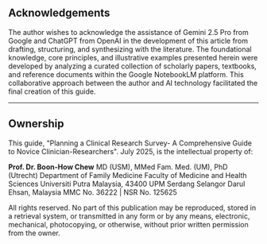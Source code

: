 ## Acknowledgements

The author wishes to acknowledge the assistance of Gemini 2.5 Pro from Google and ChatGPT from OpenAI in the development of this article from drafting, structuring, and synthesizing with the literature. The foundational knowledge, core principles, and illustrative examples presented herein were developed by analyzing a curated collection of scholarly papers, textbooks, and reference documents within the Google NotebookLM platform. This collaborative approach between the author and AI technology facilitated the final creation of this guide.

---

## Ownership

This guide, "Planning a Clinical Research Survey- A Comprehensive Guide to Novice Clinician-Researchers". July 2025, is the intellectual property of:

**Prof. Dr. Boon-How Chew**
MD (USM), MMed Fam. Med. (UM), PhD (Utrecht)
Department of Family Medicine
Faculty of Medicine and Health Sciences
Universiti Putra Malaysia, 43400 UPM Serdang
Selangor Darul Ehsan, Malaysia
MMC No. 36222 | NSR No. 125625


All rights reserved. No part of this publication may be reproduced, stored in a retrieval system, or transmitted in any form or by any means, electronic, mechanical, photocopying, or otherwise, without prior written permission from the owner.
